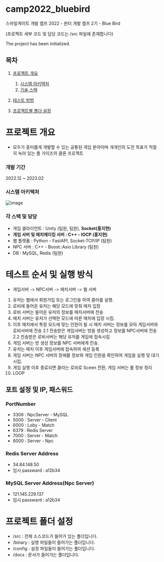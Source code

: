 # camp2022_bluebird
스마일게이트 개발 캠프 2022 - 윈터 개발 캠프 2기 - Blue Bird

(프로젝트 세부 코드 및 담당 코드는 /src 파일에 존재합니다)

The project has been initialized.

## 목차
1. [프로젝트 개요](#프로젝트-개요)
	1. [시스템 아키텍처](#시스템-아키텍처)
	2. [기술 스택](#각-스택)

2. [테스트 방법](#테스트-순서-및-실행-방식)
3. [프로젝트별 폴더 설정](#프로젝트-폴더-설정)


# 프로젝트 개요
- 모두가 흥미롭게 개발할 수 있는 공통된 게임 분야이며 개개인의 도전 목표가 적절히 녹아 있는 폴 가이즈의 클론 프로젝트

### 개발 기간
2022.12 ~ 2023.02

### 시스템 아키텍처
![image](https://user-images.githubusercontent.com/48054868/221210118-c19a660d-947e-46a3-a76d-bee3a08def3e.png)

### 각 스택 및 담당
- 게임 클라이언트 : Unity (팀원, 팀원), **Socket(홍지현)**
- **게임 서버 및 매치메이킹 서버 : C++ - IOCP (홍지현)**
- 웹 플랫폼 : Python - FastAPI, Socket-TCP/IP (팀원)
- NPC 서버 : C++ - Boost::Asio Library (팀원)
- DB : MySQL, Redis (팀원)

# 테스트 순서 및 실행 방식
- 게임서버 -> NPC서버 -> 매치서버 -> 웹 서버
1. 유저는 웹에서 회원가입 또는 로그인을 하여 클라를 실행.
2. 로비에 들어온 유저는 해당 모드에 맞춰 매치 입장
3. 로비 서버는 들어온 유저의 정보를 매치서버에 전송
4. 매치 서버는 유저가 선택한 모드에 따른 매치에 입장 시킴.
5. 이후 매치에서 특정 모드에 맞는 인원이 될 시 매치 서버는 정보를 모아 게임서버와 로비서버에 전송
  2.1 전송받은 게임서버는 방을 생성하고 정보를 NPC서버에 전송
  2.2 전송받은 로비서버는 해당 유저를 게임에 접속시킴
6. 게임 서버는 방 생성 정보를 NPC 서버에게 전송.
7. 유저는 매치 이후 게임서버에 접속하여 세션 등록
8. 게임 서버는 NPC 서버의 장애물 정보와 게임 인원을 확인하여 게임을 실행 및 대기시킴.
9. 게임 실행 이후 종료되면 클라는 로비로 Sceen 전환, 게임 서버는 룸 정보 정리
10. LOOP

## 포트 설정 및 IP, 패스워드
### PortNumber
- 3306 : NpcServer - MySQL
- 5000 : Server - Client
- 6000 : Loby - Match
- 6379 : Redis Server
- 7000 : Server - Match
- 8000 : Server - Npc

### Redis Server Address
- 34.84.148.50
- 임시 passward : a12b34

### MySQL Server Address(Npc Server)
- 121.145.229.137
- 임시 passward : a12b34

# 프로젝트 폴더 설정
- /src : 전체 소스코드가 들어가 있는 폴더입니다.
- /binary : 실행 파일들이 들어가는 폴더입니다.
- /config : 설정 파일들이 들어가는 폴더입니다.
- /docs : 문서가 들어가는 폴더입니다.
